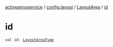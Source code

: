 [activeannoservice](../../index.md) / [config.layout](../index.md) / [LayoutArea](index.md) / [id](./id.md)

# id

`val id: `[`LayoutAreaType`](../-layout-area-type/index.md)